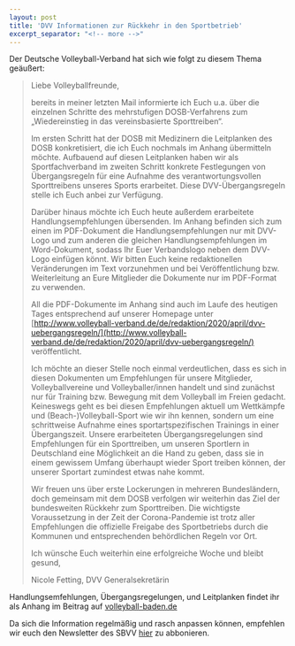 ```yaml
---
layout: post
title: 'DVV Informationen zur Rückkehr in den Sportbetrieb'
excerpt_separator: "<!-- more -->"
---
```


Der Deutsche Volleyball-Verband hat sich wie folgt zu diesem Thema geäußert:

> Liebe Volleyballfreunde,
>
> bereits in meiner letzten Mail informierte ich Euch u.a. über die
> einzelnen Schritte des mehrstufigen DOSB-Verfahrens zum
> „Wiedereinstieg in das vereinsbasierte Sporttreiben“.
>
> Im ersten Schritt hat der DOSB mit Medizinern die Leitplanken des DOSB
> konkretisiert, die ich Euch nochmals im Anhang übermitteln möchte.
> Aufbauend auf diesen Leitplanken haben wir als Sportfachverband im
> zweiten Schritt konkrete Festlegungen von Übergangsregeln für eine
> Aufnahme des verantwortungsvollen Sporttreibens unseres Sports
> erarbeitet. Diese DVV-Übergangsregeln stelle ich Euch anbei zur
> Verfügung.
>
> Darüber hinaus möchte ich Euch heute außerdem erarbeitete
> Handlungsempfehlungen übersenden. Im Anhang befinden sich zum einen im
> PDF-Dokument die Handlungsempfehlungen nur mit DVV-Logo und zum
> anderen die gleichen Handlungsempfehlungen im Word-Dokument, sodass
> Ihr Euer Verbandslogo neben dem DVV-Logo einfügen könnt. Wir bitten
> Euch keine redaktionellen Veränderungen im Text vorzunehmen und bei
> Veröffentlichung bzw. Weiterleitung an Eure Mitglieder die Dokumente
> nur im PDF-Format zu verwenden.
>
> All die PDF-Dokumente im Anhang sind auch im Laufe des heutigen Tages
> entsprechend auf unserer Homepage unter
> [http://www.volleyball-verband.de/de/redaktion/2020/april/dvv-uebergangsregeln/](http://www.volleyball-verband.de/de/redaktion/2020/april/dvv-uebergangsregeln/)
> veröffentlicht.
>
> Ich möchte an dieser Stelle noch einmal verdeutlichen, dass es sich in
> diesen Dokumenten um Empfehlungen für unsere Mitglieder,
> Volleyballvereine und Volleyballer/innen handelt und sind zunächst nur
> für Training bzw. Bewegung mit dem Volleyball im Freien gedacht.
> Keineswegs geht es bei diesen Empfehlungen aktuell um Wettkämpfe und
> (Beach-)Volleyball-Sport wie wir ihn kennen, sondern um eine
> schrittweise Aufnahme eines sportartspezifischen Trainings in einer
> Übergangszeit. Unsere erarbeiteten Übergangsregelungen sind
> Empfehlungen für ein Sporttreiben, um unseren Sportlern in Deutschland
> eine Möglichkeit an die Hand zu geben, dass sie in einem gewissem
> Umfang überhaupt wieder Sport treiben können, der unserer Sportart
> zumindest etwas nahe kommt.
>
> Wir freuen uns über erste Lockerungen in mehreren Bundesländern, doch
> gemeinsam mit dem DOSB verfolgen wir weiterhin das Ziel der
> bundesweiten Rückkehr zum Sporttreiben.   Die wichtigste Voraussetzung
> in der Zeit der Corona-Pandemie ist trotz aller Empfehlungen die
> offizielle Freigabe des Sportbetriebs durch die Kommunen und
> entsprechenden behördlichen Regeln vor Ort.
>
> Ich wünsche Euch weiterhin eine erfolgreiche Woche und bleibt gesund,
>
> Nicole Fetting, DVV Generalsekretärin



Handlungsemfehlungen, Übergangsregelungen, und Leitplanken findet ihr als Anhang im Beitrag auf [volleyball-baden.de](https://www.volleyball-baden.de/cms/home.xhtml?component_4313368.showArticle=16639414&component_4313368.page=0#a_4313368_16639414)

Da sich die Information regelmäßig und rasch anpassen können, empfehlen wir euch den Newsletter des SBVV [hier](https://www.volleyball-baden.de/cms/home/service/allgemein/sbvv_newsletter.xhtml) zu abbonieren.
